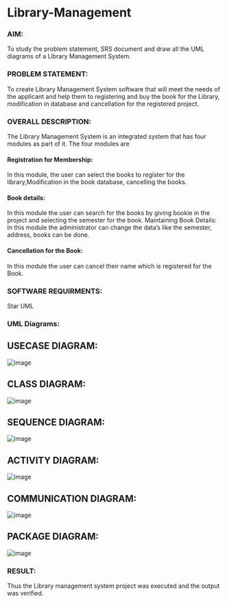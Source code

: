 # Library-Management
### AIM:
To study the problem statement, SRS document and draw all the UML diagrams of a Library Management System.
### PROBLEM STATEMENT:
To create Library Management System software that will meet the needs of the applicant
and help them to registering and buy the book for the Library, modification in database and
cancellation for the registered project.
### OVERALL DESCRIPTION:
The Library Management System is an integrated system that has four modules as part of
it. The four modules are
#### Registration for Membership:
In this module, the user can select the books to register for the library,Modification in the book
database, cancelling the books.
#### Book details:
In this module the user can search for the books by giving bookie in the project and selecting
the semester for the book.
Maintaining Book Details:
In this module the administrator can change the data’s like the semester, address, books can be
done.
#### Cancellation for the Book:
In this module the user can cancel their name which is registered for the Book.
### SOFTWARE REQUIRMENTS:
Star UML
### UML Diagrams:
## USECASE DIAGRAM:
![image](https://github.com/user-attachments/assets/d4c4d608-f532-4515-a091-c037369c4323)

## CLASS DIAGRAM:
![image](https://github.com/user-attachments/assets/aa951aba-0457-4402-9055-2adf3d0dd0c2)

## SEQUENCE DIAGRAM:
![image](https://github.com/user-attachments/assets/e490ba79-c6de-47e8-99e1-1ea49527006f)

## ACTIVITY DIAGRAM:
![image](https://github.com/user-attachments/assets/fa5d2214-bc74-45ad-a0e7-09ca4c35b4a9)

## COMMUNICATION DIAGRAM:
![image](https://github.com/user-attachments/assets/40db9652-a435-4264-8f0c-1d50903593a8)

## PACKAGE DIAGRAM:
![image](https://github.com/user-attachments/assets/dc259691-f60d-4823-b060-1bf13bb56a93)

### RESULT:
Thus the Library management system project was executed and the output was verified.
